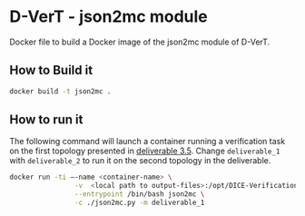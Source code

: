 # D-VerT - json2mc module
Docker file to build a Docker image of the json2mc module of D-VerT.

## How to Build it
```sh
docker build -t json2mc .
```

## How to run it
The following command will launch a container running a verification task on the first topology presented in [deliverable 3.5](http://wp.doc.ic.ac.uk/dice-h2020/wp-content/uploads/sites/75/2016/02/D3.5_DICE-verification-tools-Initial-version.pdf). Change `deliverable_1` with `deliverable_2` to run it on the second topology in the deliverable.
``` sh
docker run -ti —-name <container-name> \
                -v  <local path to output-files>:/opt/DICE-Verification/json2mc/output-dir \
                --entrypoint /bin/bash json2mc \
                -c ./json2mc.py -m deliverable_1
```
